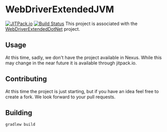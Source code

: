 # WebDriverExtendedJVM
[![JITPack.io](https://jitpack.io/v/SwarmAutomation/WebDriverExtendedJVM.svg)](https://jitpack.io/#SwarmAutomation/WebDriverExtendedJVM)
[![Build Status](https://travis-ci.org/SwarmAutomation/WebDriverExtendedJVM.svg?branch=master)](https://travis-ci.org/SwarmAutomation/WebDriverExtendedJVM)
This project is associated with the [WebDriverExtendedDotNet](https://github.com/F1tZ81/WebDriverExtendedDotNet) project.

## Usage
At this time, sadly, we don't have the project available in Nexus. While this may change in the near future it is available through jitpack.io.

## Contributing

At this time the project is just starting, but if you have an idea feel free to create a fork. We look forward to your pull requests.

## Building

`gradlew build`
